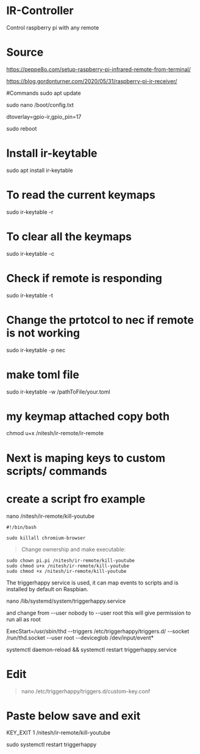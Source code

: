 # IR-Controller
Control raspberry pi with any remote 

# Source
https://peppe8o.com/setup-raspberry-pi-infrared-remote-from-terminal/

https://blog.gordonturner.com/2020/05/31/raspberry-pi-ir-receiver/

#Commands
sudo apt update

sudo nano /boot/config.txt

dtoverlay=gpio-ir,gpio_pin=17

sudo reboot

# Install ir-keytable
sudo apt install ir-keytable

# To read the current keymaps
sudo ir-keytable -r

# To clear all the keymaps
sudo ir-keytable -c 

# Check if remote is responding 
sudo ir-keytable -t 

# Change the prtotcol to nec if remote is not working
sudo ir-keytable -p nec

# make toml file 
sudo ir-keytable -w /pathToFile/your.toml

# my keymap attached copy both 
chmod u+x /nitesh/ir-remote/ir-remote

# Next is maping keys to custom scripts/ commands
# create a script fro example 

nano /nitesh/ir-remote/kill-youtube

``` 
#!/bin/bash

sudo killall chromium-browser
```

> Change ownership and make executable:

```
sudo chown pi.pi /nitesh/ir-remote/kill-youtube
sudo chmod u+x /nitesh/ir-remote/kill-youtube
sudo chmod +x /nitesh/ir-remote/kill-youtube
```

The triggerhappy service is used, it can map events to scripts and is installed by default on Raspbian.

nano /lib/systemd/system/triggerhappy.service

and change from --user nobody to --user root this will give permission to run all as root

ExecStart=/usr/sbin/thd --triggers /etc/triggerhappy/triggers.d/ --socket /run/thd.socket --user root --deviceglob /dev/input/event*

systemctl daemon-reload && systemctl restart triggerhappy.service

# Edit

> nano /etc/triggerhappy/triggers.d/custom-key.conf

# Paste below save and exit

KEY_EXIT                   1       /nitesh/ir-remote/kill-youtube

sudo systemctl restart triggerhappy


